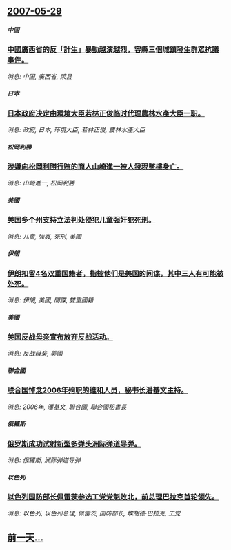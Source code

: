 ## [2007-05-29](/news/2007/05/29/index.md)

##### 中国
### [中國廣西省的反「計生」暴動越演越烈，容縣三個城鎮發生群眾抗議事件。](/news/2007/05/29/中國廣西省的反-計生-暴動越演越烈-容縣三個城鎮發生群眾抗議事件.md)
_消息: 中国, 廣西省, 荣县_

##### 日本
### [日本政府决定由環境大臣若林正俊临时代理農林水產大臣一职。](/news/2007/05/29/日本政府决定由環境大臣若林正俊临时代理農林水產大臣一职.md)
_消息: 政府, 日本, 环境大臣, 若林正俊, 農林水產大臣_

##### 松岡利勝
### [涉嫌向松岡利勝行賄的商人山崎進一被人發現墜樓身亡。](/news/2007/05/29/涉嫌向松岡利勝行賄的商人山崎進一被人發現墜樓身亡.md)
_消息: 山崎進一, 松岡利勝_

##### 美國
### [美国多个州支持立法判处侵犯儿童强奸犯死刑。](/news/2007/05/29/美国多个州支持立法判处侵犯儿童强奸犯死刑.md)
_消息: 儿童, 強姦, 死刑, 美國_

##### 伊朗
### [伊朗扣留4名双重国籍者，指控他们是美国的间谍，其中三人有可能被处死。](/news/2007/05/29/伊朗扣留4名双重国籍者-指控他们是美国的间谍-其中三人有可能被处死.md)
_消息: 伊朗, 美國, 間諜, 雙重國籍_

##### 美國
### [美国反战母亲宣布放弃反战活动。](/news/2007/05/29/美国反战母亲宣布放弃反战活动.md)
_消息: 反战母亲, 美國_

##### 聯合國
### [联合国悼念2006年殉职的维和人员，秘书长潘基文主持。](/news/2007/05/29/联合国悼念2006年殉职的维和人员-秘书长潘基文主持.md)
_消息: 2006年, 潘基文, 聯合國, 聯合國秘書長_

##### 俄羅斯
### [俄罗斯成功试射新型多弹头洲际弹道导弹。](/news/2007/05/29/俄罗斯成功试射新型多弹头洲际弹道导弹.md)
_消息: 俄羅斯, 洲际弹道导弹_

##### 以色列
### [以色列国防部长佩雷茨参选工党党魁败北，前总理巴拉克首轮领先。](/news/2007/05/29/以色列国防部长佩雷茨参选工党党魁败北-前总理巴拉克首轮领先.md)
_消息: 以色列, 以色列总理, 佩雷茨, 国防部长, 埃胡德·巴拉克, 工党_

## [前一天...](/news/2007/05/28/index.md)

